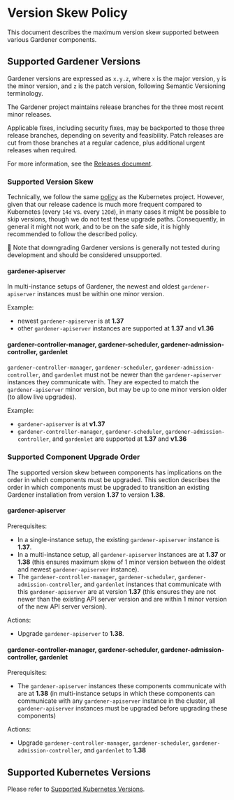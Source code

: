 # Version Skew Policy

This document describes the maximum version skew supported between various Gardener components.

## Supported Gardener Versions

Gardener versions are expressed as `x.y.z`, where `x` is the major version, `y` is the minor version, and `z` is the patch version, following Semantic Versioning terminology.

The Gardener project maintains release branches for the three most recent minor releases.

Applicable fixes, including security fixes, may be backported to those three release branches, depending on severity and feasibility.
Patch releases are cut from those branches at a regular cadence, plus additional urgent releases when required.

For more information, see the [Releases document](../development/process.md#releases).

### Supported Version Skew

Technically, we follow the same [policy](https://kubernetes.io/releases/version-skew-policy/) as the Kubernetes project.
However, given that our release cadence is much more frequent compared to Kubernetes (every `14d` vs. every `120d`), in many cases it might be possible to skip versions, though we do not test these upgrade paths.
Consequently, in general it might not work, and to be on the safe side, it is highly recommended to follow the described policy.

🚨 Note that downgrading Gardener versions is generally not tested during development and should be considered unsupported.

#### gardener-apiserver

In multi-instance setups of Gardener, the newest and oldest `gardener-apiserver` instances must be within one minor version.

Example:

- newest `gardener-apiserver` is at **1.37**
- other `gardener-apiserver` instances are supported at **1.37** and **v1.36**

#### gardener-controller-manager, gardener-scheduler, gardener-admission-controller, gardenlet

`gardener-controller-manager`, `gardener-scheduler`, `gardener-admission-controller`, and `gardenlet` must not be newer than the `gardener-apiserver` instances they communicate with.
They are expected to match the `gardener-apiserver` minor version, but may be up to one minor version older (to allow live upgrades).

Example:

- `gardener-apiserver` is at **v1.37**
- `gardener-controller-manager`, `gardener-scheduler`, `gardener-admission-controller`, and `gardenlet` are supported at **1.37** and **v1.36**

### Supported Component Upgrade Order

The supported version skew between components has implications on the order in which components must be upgraded.
This section describes the order in which components must be upgraded to transition an existing Gardener installation from version **1.37** to version **1.38**.

#### gardener-apiserver

Prerequisites:

- In a single-instance setup, the existing `gardener-apiserver` instance is **1.37**.
- In a multi-instance setup, all `gardener-apiserver` instances are at **1.37** or **1.38** (this ensures maximum skew of 1 minor version between the oldest and newest `gardener-apiserver` instance).
- The `gardener-controller-manager`, `gardener-scheduler`, `gardener-admission-controller`, and `gardenlet` instances that communicate with this `gardener-apiserver` are at version **1.37** (this ensures they are not newer than the existing API server version and are within 1 minor version of the new API server version).

Actions:

- Upgrade `gardener-apiserver` to **1.38**.

#### gardener-controller-manager, gardener-scheduler, gardener-admission-controller, gardenlet

Prerequisites:

- The `gardener-apiserver` instances these components communicate with are at **1.38** (in multi-instance setups in which these components can communicate with any `gardener-apiserver` instance in the cluster, all `gardener-apiserver` instances must be upgraded before upgrading these components)

Actions:

- Upgrade `gardener-controller-manager`, `gardener-scheduler`, `gardener-admission-controller`, and `gardenlet` to **1.38**

## Supported Kubernetes Versions

Please refer to [Supported Kubernetes Versions](../usage/supported_k8s_versions.md).

